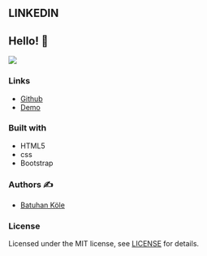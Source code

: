 ## LINKEDIN

## Hello! 👋  

![](https://cdn.discordapp.com/attachments/882266990658588743/937835047069810840/Ekran_Alnts.PNG)


### Links

- [Github](https://github.com/batuhankole/LINKEDIN)
- [Demo](https://linkedin-one.vercel.app/)


### Built with 

- HTML5
- css
- Bootstrap



### Authors :writing_hand:

- [Batuhan Köle](https://github.com/batuhankole)


###  License 

Licensed under the MIT license, see [LICENSE](https://github.com/batuhankole/LINKEDIN/blob/main/LICENSE) for details.

